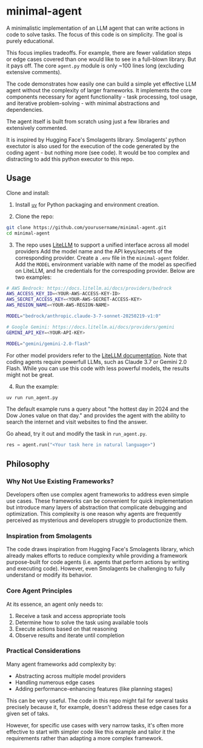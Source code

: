 # minimal-agent

A minimalistic implementation of an LLM agent that can write actions in code to solve tasks.
The focus of this code is on simplicity. The goal is purely educational.

This focus implies tradeoffs. For example, there are fewer validation steps or edge cases covered than one would like to see in a full-blown library. But it pays off. The core `agent.py` module is only ~100 lines long (excluding extensive comments). 

The code demonstrates how easily one can build a simple yet effective LLM agent without the complexity of larger frameworks. It implements the core components necessary for agent functionality - task processing, tool usage, and iterative problem-solving - with minimal abstractions and dependencies.

The agent itself is built from scratch using just a few libraries and extensively commented.

It is inspired by Hugging Face's Smolagents library. Smolagents' python exectutor is also used for the execution of the code generated by the coding agent - but nothing more (see code). It would be too complex and distracting to add this python executor to this repo.

## Usage

Clone and install:

1. Install [`uv`](https://docs.astral.sh/uv/getting-started/installation/) for Python packaging and environment creation.

2. Clone the repo:
```bash
git clone https://github.com/yourusername/minimal-agent.git
cd minimal-agent
```

3. The repo uses [LiteLLM](https://docs.litellm.ai/) to support a unified interface across all model providers Add the model name and the API keys/secrets of the corresponding provider. Create a `.env` file in the `minimal-agent` folder. Add the `MODEL` environment variable with name of the model as specified on LiteLLM, and he credentials for the correspoding provider. Below are two examples:

```bash
# AWS Bedrock: https://docs.litellm.ai/docs/providers/bedrock
AWS_ACCESS_KEY_ID=<YOUR-AWS-ACCESS-KEY-ID>
AWS_SECRET_ACCESS_KEY=<YOUR-AWS-SECRET-ACCESS-KEY>
AWS_REGION_NAME=<YOUR-AWS-REGION-NAME>

MODEL="bedrock/anthropic.claude-3-7-sonnet-20250219-v1:0"
```

```bash
# Google Gemini: https://docs.litellm.ai/docs/providers/gemini
GEMINI_API_KEY=<YOUR-API-KEY>

MODEL="gemini/gemini-2.0-flash"
```

For other model providers refer to the [LiteLLM documentation](https://docs.litellm.ai/docs/providers). Note that coding agents require powerfull LLMs, such as Claude 3.7 or Gemini 2.0 Flash. While you can use this code with less powerful models, the results might not be great.

4. Run the example:
```bash
uv run run_agent.py
```

The default example runs a query about "the hottest day in 2024 and the Dow Jones value on that day." and provides the agent with the ability to search the internet and visit websites to find the answer.

Go ahead, try it out and modify the task in `run_agent.py`.
```python
res = agent.run("<Your task here in natural language>")
```

## Philosophy

### Why Not Use Existing Frameworks?

Developers often use complex agent frameworks to address even simple use cases. These frameworks can be convenient for quick implementation but introduce many layers of abstraction that complicate debugging and optimization. This complexity is one reason why agents are frequently perceived as mysterious and developers struggle to productionize them.

### Inspiration from Smolagents

The code draws inspiration from Hugging Face's Smolagents library, which already makes efforts to reduce complexity while providing a framework purpose-built for code agents (i.e. agents that perform actions by writing and executing code). However, even Smolagents be challenging to fully understand or modify its behavior.

### Core Agent Principles

At its essence, an agent only needs to:
1. Receive a task and access appropriate tools
2. Determine how to solve the task using available tools
3. Execute actions based on that reasoning
4. Observe results and iterate until completion

### Practical Considerations

Many agent frameworks add complexity by:
- Abstracting across multiple model providers
- Handling numerous edge cases
- Adding performance-enhancing features (like planning stages)

This can be very useful. The code in this repo might fail for several tasks precisely because it, for example, doesn't address these edge cases for a given set of taks.

However, for specific use cases with very narrow tasks, it's often more effective to start with simpler code like this example and tailor it the requirements rather than adapting a more complex framework.
